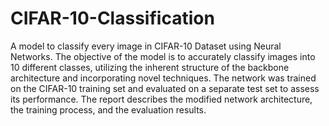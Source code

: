 # CIFAR-10-Classification
A model to classify every image in CIFAR-10 Dataset using Neural Networks.
The objective of the model is to accurately classify images into 10 different classes, utilizing the inherent structure of the backbone architecture and incorporating novel techniques. The network was trained on the CIFAR-10 training set and evaluated on a separate test set to assess its performance. The report describes the modified network architecture, the training process, and the evaluation results.

